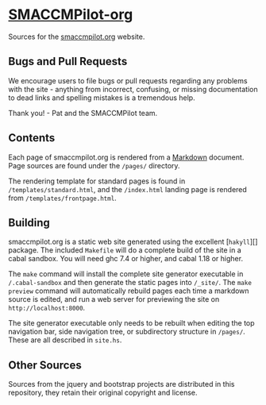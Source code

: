 # [SMACCMPilot-org][smaccmpilotorg]

Sources for the [smaccmpilot.org][] website.

## Bugs and Pull Requests

We encourage users to file bugs or pull requests regarding any problems with the
site - anything from incorrect, confusing, or missing documentation to dead
links and spelling mistakes is a tremendous help.

Thank you! - Pat and the SMACCMPilot team.

## Contents

Each page of smaccmpilot.org is rendered from a [Markdown][] document. Page
sources are found under the `/pages/` directory.

The rendering template for standard pages is found in `/templates/standard.html`,
and the `/index.html` landing page is rendered from `/templates/frontpage.html`.

## Building

smaccmpilot.org is a static web site generated using the excellent [`hakyll`][]
package. The included `Makefile` will do a complete build of the site in a cabal
sandbox. You will need ghc 7.4 or higher, and cabal 1.18 or higher.

The `make` command will install the complete site generator executable in
`/.cabal-sandbox` and then generate the static pages into `/_site/`. The
`make preview` command will automatically rebuild pages each time a markdown
source is edited, and run a web server for previewing the site on
`http://localhost:8000`.

The site generator executable only needs to be rebuilt when editing the
top navigation bar, side navigation tree, or subdirectory structure in
`/pages/`. These are all described in `site.hs`.

## Other Sources

Sources from the jquery and bootstrap projects are distributed in this
repository, they retain their original copyright and license.

[smaccmpilotorg]: http://github.com/GaloisInc/smaccmpilot-org
[smaccmpilot.org]: http://smaccmpilot.org

[hakyll]: http://jaspervdj.be/hakyll/
[Markdown]: http://daringfireball.net/projects/markdown/syntax

